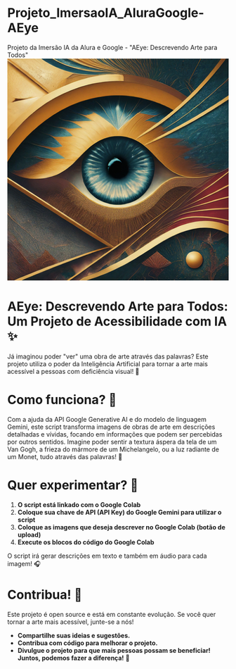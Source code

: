 # Projeto_ImersaoIA_AluraGoogle-AEye
Projeto da Imersão IA da Alura e Google - "AEye: Descrevendo Arte para Todos"
![alt text](https://github.com/rodolfobsantos/Projeto_ImersaoIA_AluraGoogle-AEye/blob/main/aeye.png?raw=true)

# AEye: Descrevendo Arte para Todos: Um Projeto de Acessibilidade com IA ✨
Já imaginou poder "ver" uma obra de arte através das palavras? Este projeto utiliza o poder da Inteligência Artificial para tornar a arte mais acessível a pessoas com deficiência visual! 🎨

# Como funciona? 🤔
Com a ajuda da API Google Generative AI e do modelo de linguagem Gemini, este script transforma imagens de obras de arte em descrições detalhadas e vívidas, focando em informações que podem ser percebidas por outros sentidos.
Imagine poder sentir a textura áspera da tela de um Van Gogh, a frieza do mármore de um Michelangelo, ou a luz radiante de um Monet, tudo através das palavras! 🤩

# Quer experimentar? 🚀
1. **O script está linkado com o Google Colab**
2. **Coloque sua chave de API (API Key) do Google Gemini para utilizar o script**
3. **Coloque as imagens que deseja descrever no Google Colab (botão de upload)**
4. **Execute os blocos do código do Google Colab**

O script irá gerar descrições em texto e também em áudio para cada imagem! 🎧

# Contribua! 🤝
Este projeto é open source e está em constante evolução. Se você quer tornar a arte mais acessível, junte-se a nós!
- **Compartilhe suas ideias e sugestões.**
- **Contribua com código para melhorar o projeto.**
- **Divulgue o projeto para que mais pessoas possam se beneficiar!**
**Juntos, podemos fazer a diferença!** 🤩
